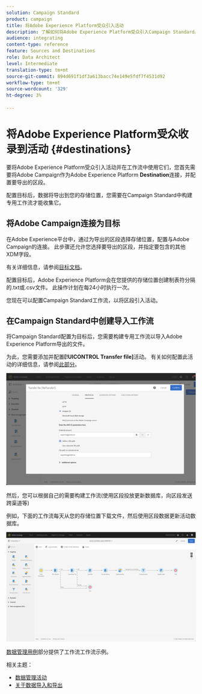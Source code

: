 ```yaml
---
solution: Campaign Standard
product: campaign
title: 将Adobe Experience Platform受众引入活动
description: 了解如何将Adobe Experience Platform受众引入Campaign Standard。
audience: integrating
content-type: reference
feature: Sources and Destinations
role: Data Architect
level: Intermediate
translation-type: tm+mt
source-git-commit: 894d691f1df3a613bacc74e149e5fdf7f4531d92
workflow-type: tm+mt
source-wordcount: '329'
ht-degree: 3%

---
```



# 将Adobe Experience Platform受众收录到活动 {#destinations}

要将Adobe Experience Platform受众引入活动并在工作流中使用它们，您首先需要将Adobe Campaign作为Adobe Experience Platform **Destination**&#x200B;连接，并配置要导出的区段。

配置目标后，数据将导出到您的存储位置，您需要在Campaign Standard中构建专用工作流才能收集它。

## 将Adobe Campaign连接为目标

在Adobe Experience平台中，通过为导出的区段选择存储位置，配置与Adobe Campaign的连接。 此步骤还允许您选择要导出的区段，并指定要包含的其他XDM字段。

有关详细信息，请参阅[目标文档](https://experienceleague.adobe.com/docs/experience-platform/destinations/catalog/email-marketing/adobe-campaign.html)。

配置目标后，Adobe Experience Platform会在您提供的存储位置创建制表符分隔的.txt或.csv文件。 此操作计划在每24小时执行一次。

您现在可以配置Campaign Standard工作流，以将区段引入活动。

## 在Campaign Standard中创建导入工作流

将Campaign Standard配置为目标后，您需要构建专用工作流以导入Adobe Experience Platform导出的文件。

为此，您需要添加并配置&#x200B;**[!UICONTROL Transfer file]**&#x200B;活动。 有关如何配置此活动的详细信息，请参阅[此部分](../../automating/using/transfer-file.md)。

![](assets/rtcdp-transfer-file.png)

然后，您可以根据自己的需要构建工作流(使用区段投放更新数据库，向区段发送跨渠道等)

例如，下面的工作流每天从您的存储位置下载文件，然后使用区段数据更新活动数据库。

![](assets/rtcdp-workflow.png)

[数据管理用例](../../automating/using/about-workflow-use-cases.md#management)部分提供了工作流工作流示例。

相关主题：

* [数据管理活动](../../automating/using/about-data-management-activities.md)
* [关于数据导入和导出](../../automating/using/about-data-import-and-export.md)
